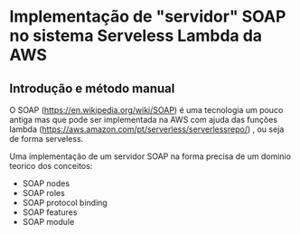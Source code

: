 # Implementação de "servidor" SOAP no sistema Serveless Lambda da AWS
## Introdução e método manual

O SOAP (https://en.wikipedia.org/wiki/SOAP) é uma tecnologia um pouco antiga mas que pode ser implementada na AWS com ajuda das funções lambda (https://aws.amazon.com/pt/serverless/serverlessrepo/) , ou seja de forma serveless. 

Uma implementação de um servidor SOAP na forma precisa de um dominio teorico dos conceitos:

+ SOAP nodes
+ SOAP roles    
+ SOAP protocol binding    
+ SOAP features   
+ SOAP module

<!---
SOAP
    This is a set of rules formalizing and governing the format and processing rules for information exchanged between a SOAP sender and a SOAP receiver.
SOAP nodes
    These are physical/logical machines with processing units which are used to transmit/forward, receive and process SOAP messages. These are analogous to nodes in a network.
SOAP roles
    Over the path of a SOAP message, all nodes assume a specific role. The role of the node defines the action that the node performs on the message it receives. For example, a role "none" means that no node will process the SOAP header in any way and simply transmit the message along its path.
SOAP protocol binding
    A SOAP message needs to work in conjunction with other protocols to be transferred over a network. For example, a SOAP message could use TCP as a lower layer protocol to transfer messages. These bindings are defined in the SOAP protocol binding framework.[13]
SOAP features
    SOAP provides a messaging framework only. However, it can be extended to add features such as reliability, security etc. There are rules to be followed when adding features to the SOAP framework.
SOAP module
    A collection of specifications regarding the semantics of SOAP header to describe any new features being extended upon SOAP. A module needs to realize zero or more features. SOAP requires modules to adhere to prescribed rules.[14]

-->



<!---



https://www.soapui.org/soapui-projects/soapui-projects.html/

Para este fim foi construído inicialmente um sistema caraterziado por:

+ Processamentos de fluxos de dados em JSON:
	- Lembremos que a consulta desde a CLI é feito com os comandos JSON:
	```bash
	aws glacier initiate-job --job-parameters '{"Type": "inventory-retrieval"}' --account-id YOUR_ACCOUNT_ID --region YOUR_REGION --vault-name YOUR_VAULT_NAME 
	```

+ Este procedimento de inventário demora aproximadamente 4 horas, e pode ser monitorado consultando a lista de trabalhos relacionada com dito VAULT:
	```bash
	aws glacier list-jobs --account-id - --vault-name 2020_abril_06
	```
+ Sendo possível esperar como resposta perante a consulta anterior:

	```json
			{
				"JobList": [
					{
						"InventoryRetrievalParameters": {
							"Format": "JSON"
						}, 
						"VaultARN": "arn:aws:glacier:us-east-2:937852338641:vaults/2020_abril_06", 
						"Completed": false, 
						"JobId": "O0bmSJWCWIJOTojdj_BhQjbdN6jrQ1O-q3A6v79d5MI-2mHbl-1iTnZUk0vhrrL-R44A70KO3767Azzz9STA9mMknVuD", 
						"Action": "InventoryRetrieval", 
						"CreationDate": "2020-07-12T14:55:22.300Z", 
						"StatusCode": "InProgress"
					}
				]
			}
	```

+ Se a resposta for do tipo:

	```json
	{
		"JobList": [
			{
				"CompletionDate": "2020-07-12T18:40:02.958Z", 
				"VaultARN": "arn:aws:glacier:us-east-2:937852338641:vaults/2020_abril_06", 
				"InventoryRetrievalParameters": {
					"Format": "JSON"
				}, 
				"Completed": true, 
				"InventorySizeInBytes": 34120, 
				"JobId": "O0bmSJWCWIJOTojdj_BhQjbdN6jrQ1O-q3A6v79d5MI-2mHbl-1iTnZUk0vhrrL-R44A70KO3767Azzz9STA9mMknVuD", 
				"Action": "InventoryRetrieval", 
				"CreationDate": "2020-07-12T14:55:22.300Z", 
				"StatusMessage": "Succeeded", 
				"StatusCode": "Succeeded"
			}
		]
	}

	```
Estariamos perando um cenário de "trabalho pronto" ("StatusCode": "Succeeded")
+ Já com este ("StatusCode": "Succeeded") pode-se coletar o inventário do VAULT usando:
	```bash
	aws glacier get-job-output --account-id - --vault-name 2020_abril_06 --job-id  O0bmSJWCWIJOTojdj_BhQjbdN6jrQ1O-q3A6v79d5MI-2mHbl-1iTnZUk0vhrrL-R44A70KO3767Azzz9STA9mMknVuD inventario_JSON.txt
	```
	Obte-se desta linha de comando o arquivo "inventario_JSON.txt" que pode ser estudado com ajuda dos arquivos:
	- **ler_inventario_SAIDA_ArchiveId.py** (Pare gerar uma lista de ArchiveID)
	- **ler_inventario_SAIDA_DATA.py** (Para ver a data de criação de cada elemento)
+ Pode-se criar uma lista de ArchiveID com ajuda do **"ler_inventario_SAIDA_ArchiveId.py"** e assim poder criar os JOBs de recuperação de dito arquivo (identificado com o ArchiveID) em cada vault usando o comando CLI:
	```bash
	aws glacier initiate-job --account-id - --vault-name 2020_abril_06  --job-parameters '{"Type": "archive-retrieval","ArchiveId": "'$line'","Description": "'$lista' '$indice'"}'
	```
	Com o intuito de fazer este pedido de "archive-retrieval" de forma massiva foi feito um shell chamdado de **"processar.sh"** que tem a capacidade de pegar os arquivos da pasta "fazer" para ler o conteúdo de cada arquivo (de nome "x*") e posteriormente colocar dito arquivo na pasta "feitos".

+ Etapa final na qual se gera uma arquivo único com ajuda do arquivo **"get_ARQUIVOS.py"** prévia execução do comando:
  
	```bash
	aws glacier list-jobs --account-id - --vault-name 2020_abril_06	 > testar	
	```

	Cabe salientar que será preciso invocar o python na forma:

	```bash
	python get_ARQUIVOS.py
	```	
Ve-se que este processamento manual pode-se transformar numa "Máquina de Estado" com ajuda da plataforma STEP AWS.

# Usando SNS, STEP, e lambda functions:






+ Migrar o projeto anterior para consultar uma API (https://q2gp3i5m5c.execute-api.us-east-2.amazonaws.com/default/jogo_quina?numero_jogo=111) desenvolvida em AWS lambda (https://github.com/julian-gamboa-bahia/jogo_quina/blob/master/consulta_sequencia.js)
  - Para este fim será preciso apenas usar uma consulta "$.getJSON" consultando a API já mencionada.

+ Sub-lists are made by indenting 2 spaces:
  - Marker character change forces new list start:
    * Ac tristique libero volutpat at
    + Facilisis in pretium nisl aliquet
    - Nulla volutpat aliquam velit
+ Very easy!




Não se esqueça de usar o CACHE das credenciais para agilizar as operações

+ git config --global credential.helper cache

+ git config --global credential.helper 'cache --timeout=13600'

-->
